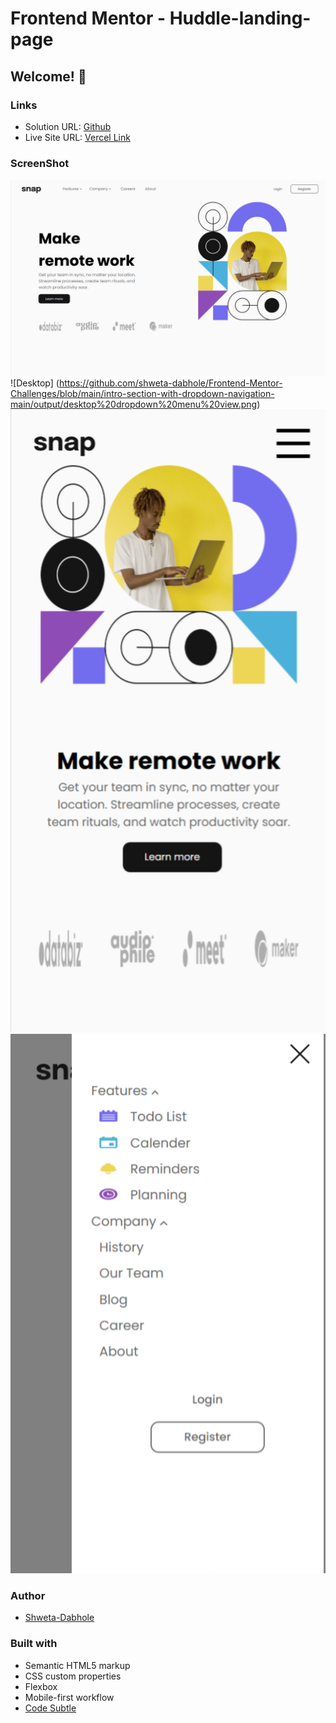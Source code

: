# Frontend Mentor - Huddle-landing-page
## Welcome! 👋

### Links

- Solution URL: [Github](https://github.com/vinay-parit/Huddle-landing-page)
- Live Site URL: [Vercel Link](https://huddle-landing-page-three-ruby.vercel.app/)

### ScreenShot

![Desktop](https://github.com/shweta-dabhole/Frontend-Mentor-Challenges/blob/main/intro-section-with-dropdown-navigation-main/output/desktop%20view.png)
![Desktop] (https://github.com/shweta-dabhole/Frontend-Mentor-Challenges/blob/main/intro-section-with-dropdown-navigation-main/output/desktop%20dropdown%20menu%20view.png)
![Mobile](https://github.com/shweta-dabhole/Frontend-Mentor-Challenges/blob/main/intro-section-with-dropdown-navigation-main/output/mobile%20view.png)
![Mobile](https://github.com/shweta-dabhole/Frontend-Mentor-Challenges/blob/main/intro-section-with-dropdown-navigation-main/output/mobile%20dropdown%20menu%20view.png)

### Author

- [Shweta-Dabhole](https://www.linkedin.com/in/shweta-dabhole/)


### Built with

- Semantic HTML5 markup
- CSS custom properties
- Flexbox
- Mobile-first workflow
- [Code Subtle](https://www.linkedin.com/company/code-subtle/)
